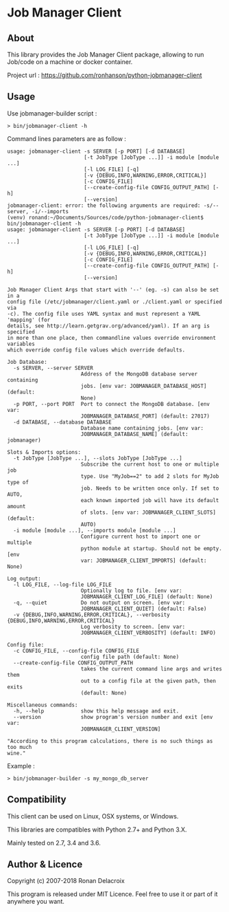 Job Manager Client
==================

About
-----

This library provides the Job Manager Client package, allowing to run Job/code on a machine or docker container.

Project url : https://github.com/ronhanson/python-jobmanager-client


Usage
-----

Use jobmanager-builder script :

    > bin/jobmanager-client -h

Command lines parameters are as follow :    

    usage: jobmanager-client -s SERVER [-p PORT] [-d DATABASE]
                             [-t JobType [JobType ...]] -i module [module ...]
                             [-l LOG_FILE] [-q]
                             [-v {DEBUG,INFO,WARNING,ERROR,CRITICAL}]
                             [-c CONFIG_FILE]
                             [--create-config-file CONFIG_OUTPUT_PATH] [-h]
                             [--version]
    jobmanager-client: error: the following arguments are required: -s/--server, -i/--imports
    (venv) ronand:~/Documents/Sources/code/python-jobmanager-client$ bin/jobmanager-client -h
    usage: jobmanager-client -s SERVER [-p PORT] [-d DATABASE]
                             [-t JobType [JobType ...]] -i module [module ...]
                             [-l LOG_FILE] [-q]
                             [-v {DEBUG,INFO,WARNING,ERROR,CRITICAL}]
                             [-c CONFIG_FILE]
                             [--create-config-file CONFIG_OUTPUT_PATH] [-h]
                             [--version]
    
    Job Manager Client Args that start with '--' (eg. -s) can also be set in a
    config file (/etc/jobmanager/client.yaml or ./client.yaml or specified via
    -c). The config file uses YAML syntax and must represent a YAML 'mapping' (for
    details, see http://learn.getgrav.org/advanced/yaml). If an arg is specified
    in more than one place, then commandline values override environment variables
    which override config file values which override defaults.
    
    Job Database:
      -s SERVER, --server SERVER
                            Address of the MongoDB database server containing
                            jobs. [env var: JOBMANAGER_DATABASE_HOST] (default:
                            None)
      -p PORT, --port PORT  Port to connect the MongoDB database. [env var:
                            JOBMANAGER_DATABASE_PORT] (default: 27017)
      -d DATABASE, --database DATABASE
                            Database name containing jobs. [env var:
                            JOBMANAGER_DATABASE_NAME] (default: jobmanager)
    
    Slots & Imports options:
      -t JobType [JobType ...], --slots JobType [JobType ...]
                            Subscribe the current host to one or multiple job
                            type. Use "MyJob==2" to add 2 slots for MyJob type of
                            job. Needs to be written once only. If set to AUTO,
                            each known imported job will have its default amount
                            of slots. [env var: JOBMANAGER_CLIENT_SLOTS] (default:
                            AUTO)
      -i module [module ...], --imports module [module ...]
                            Configure current host to import one or multiple
                            python module at startup. Should not be empty. [env
                            var: JOBMANAGER_CLIENT_IMPORTS] (default: None)
    
    Log output:
      -l LOG_FILE, --log-file LOG_FILE
                            Optionally log to file. [env var:
                            JOBMANAGER_CLIENT_LOG_FILE] (default: None)
      -q, --quiet           Do not output on screen. [env var:
                            JOBMANAGER_CLIENT_QUIET] (default: False)
      -v {DEBUG,INFO,WARNING,ERROR,CRITICAL}, --verbosity {DEBUG,INFO,WARNING,ERROR,CRITICAL}
                            Log verbosity to screen. [env var:
                            JOBMANAGER_CLIENT_VERBOSITY] (default: INFO)
    
    Config file:
      -c CONFIG_FILE, --config-file CONFIG_FILE
                            config file path (default: None)
      --create-config-file CONFIG_OUTPUT_PATH
                            takes the current command line args and writes them
                            out to a config file at the given path, then exits
                            (default: None)
    
    Miscellaneous commands:
      -h, --help            show this help message and exit.
      --version             show program's version number and exit [env var:
                            JOBMANAGER_CLIENT_VERSION]
    
    "According to this program calculations, there is no such things as too much
    wine."

Example : 

    > bin/jobmanager-builder -s my_mongo_db_server


Compatibility
-------------

This client can be used on Linux, OSX systems, or Windows.

This libraries are compatibles with Python 2.7+ and Python 3.X.

Mainly tested on 2.7, 3.4 and 3.6.


Author & Licence
----------------

Copyright (c) 2007-2018 Ronan Delacroix

This program is released under MIT Licence. Feel free to use it or part of it anywhere you want.
 
